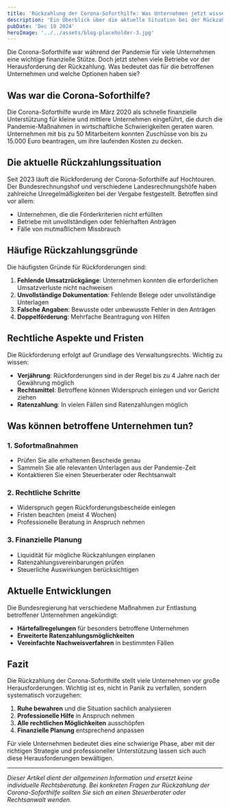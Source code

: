 ```yaml
---
title: 'Rückzahlung der Corona-Soforthilfe: Was Unternehmen jetzt wissen müssen'
description: 'Ein Überblick über die aktuelle Situation bei der Rückzahlung der Corona-Soforthilfe und wichtige Informationen für betroffene Unternehmen'
pubDate: 'Dec 19 2024'
heroImage: '../../assets/blog-placeholder-3.jpg'
---
```


Die Corona-Soforthilfe war während der Pandemie für viele Unternehmen eine wichtige finanzielle Stütze. Doch jetzt stehen viele Betriebe vor der Herausforderung der Rückzahlung. Was bedeutet das für die betroffenen Unternehmen und welche Optionen haben sie?

## Was war die Corona-Soforthilfe?

Die Corona-Soforthilfe wurde im März 2020 als schnelle finanzielle Unterstützung für kleine und mittlere Unternehmen eingeführt, die durch die Pandemie-Maßnahmen in wirtschaftliche Schwierigkeiten geraten waren. Unternehmen mit bis zu 50 Mitarbeitern konnten Zuschüsse von bis zu 15.000 Euro beantragen, um ihre laufenden Kosten zu decken.

## Die aktuelle Rückzahlungssituation

Seit 2023 läuft die Rückforderung der Corona-Soforthilfe auf Hochtouren. Der Bundesrechnungshof und verschiedene Landesrechnungshöfe haben zahlreiche Unregelmäßigkeiten bei der Vergabe festgestellt. Betroffen sind vor allem:

- Unternehmen, die die Förderkriterien nicht erfüllten
- Betriebe mit unvollständigen oder fehlerhaften Anträgen
- Fälle von mutmaßlichem Missbrauch

## Häufige Rückzahlungsgründe

Die häufigsten Gründe für Rückforderungen sind:

1. **Fehlende Umsatzrückgänge**: Unternehmen konnten die erforderlichen Umsatzverluste nicht nachweisen
2. **Unvollständige Dokumentation**: Fehlende Belege oder unvollständige Unterlagen
3. **Falsche Angaben**: Bewusste oder unbewusste Fehler in den Anträgen
4. **Doppelförderung**: Mehrfache Beantragung von Hilfen

## Rechtliche Aspekte und Fristen

Die Rückforderung erfolgt auf Grundlage des Verwaltungsrechts. Wichtig zu wissen:

- **Verjährung**: Rückforderungen sind in der Regel bis zu 4 Jahre nach der Gewährung möglich
- **Rechtsmittel**: Betroffene können Widerspruch einlegen und vor Gericht ziehen
- **Ratenzahlung**: In vielen Fällen sind Ratenzahlungen möglich

## Was können betroffene Unternehmen tun?

### 1. Sofortmaßnahmen
- Prüfen Sie alle erhaltenen Bescheide genau
- Sammeln Sie alle relevanten Unterlagen aus der Pandemie-Zeit
- Kontaktieren Sie einen Steuerberater oder Rechtsanwalt

### 2. Rechtliche Schritte
- Widerspruch gegen Rückforderungsbescheide einlegen
- Fristen beachten (meist 4 Wochen)
- Professionelle Beratung in Anspruch nehmen

### 3. Finanzielle Planung
- Liquidität für mögliche Rückzahlungen einplanen
- Ratenzahlungsvereinbarungen prüfen
- Steuerliche Auswirkungen berücksichtigen

## Aktuelle Entwicklungen

Die Bundesregierung hat verschiedene Maßnahmen zur Entlastung betroffener Unternehmen angekündigt:

- **Härtefallregelungen** für besonders betroffene Unternehmen
- **Erweiterte Ratenzahlungsmöglichkeiten**
- **Vereinfachte Nachweisverfahren** in bestimmten Fällen

## Fazit

Die Rückzahlung der Corona-Soforthilfe stellt viele Unternehmen vor große Herausforderungen. Wichtig ist es, nicht in Panik zu verfallen, sondern systematisch vorzugehen:

1. **Ruhe bewahren** und die Situation sachlich analysieren
2. **Professionelle Hilfe** in Anspruch nehmen
3. **Alle rechtlichen Möglichkeiten** ausschöpfen
4. **Finanzielle Planung** entsprechend anpassen

Für viele Unternehmen bedeutet dies eine schwierige Phase, aber mit der richtigen Strategie und professioneller Unterstützung lassen sich auch diese Herausforderungen bewältigen.

---

*Dieser Artikel dient der allgemeinen Information und ersetzt keine individuelle Rechtsberatung. Bei konkreten Fragen zur Rückzahlung der Corona-Soforthilfe sollten Sie sich an einen Steuerberater oder Rechtsanwalt wenden.*
